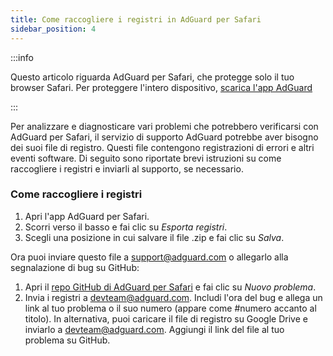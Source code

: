 ```yaml
---
title: Come raccogliere i registri in AdGuard per Safari
sidebar_position: 4
---
```


:::info

Questo articolo riguarda AdGuard per Safari, che protegge solo il tuo browser Safari. Per proteggere l'intero dispositivo, [scarica l'app AdGuard](https://agrd.io/download-kb-adblock)

:::

Per analizzare e diagnosticare vari problemi che potrebbero verificarsi con AdGuard per Safari, il servizio di supporto AdGuard potrebbe aver bisogno dei suoi file di registro. Questi file contengono registrazioni di errori e altri eventi software. Di seguito sono riportate brevi istruzioni su come raccogliere i registri e inviarli al supporto, se necessario.

### Come raccogliere i registri

1. Apri l'app AdGuard per Safari.
2. Scorri verso il basso e fai clic su _Esporta registri_.
3. Scegli una posizione in cui salvare il file .zip e fai clic su _Salva_.

Ora puoi inviare questo file a support@adguard.com o allegarlo alla segnalazione di bug su GitHub:

1. Apri il [repo GitHub di AdGuard per Safari](https://github.com/AdguardTeam/AdGuardForSafari/issues) e fai clic su _Nuovo problema_.
2. Invia i registri a devteam@adguard.com. Includi l'ora del bug e allega un link al tuo problema o il suo numero (appare come #numero accanto al titolo).
   In alternativa, puoi caricare il file di registro su Google Drive e inviarlo a devteam@adguard.com. Aggiungi il link del file al tuo problema su GitHub.
